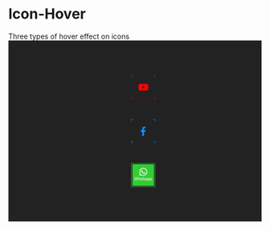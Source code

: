 # Icon-Hover
Three types of hover effect on icons <br/>
<img src="./assets/Icon-Hover.webp" alt="Project Image" />